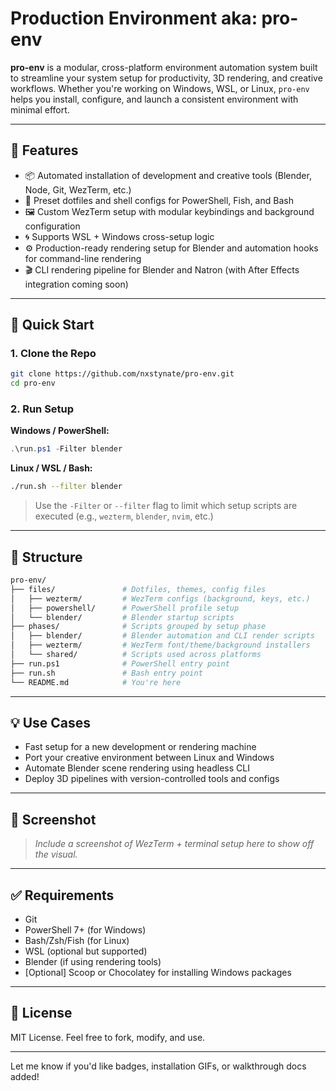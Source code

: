 # Production Environment aka: pro-env

**pro-env** is a modular, cross-platform environment automation system built to streamline your system setup for productivity, 3D rendering, and creative workflows. Whether you're working on Windows, WSL, or Linux, `pro-env` helps you install, configure, and launch a consistent environment with minimal effort.

---

## 🔧 Features

- 📦 Automated installation of development and creative tools (Blender, Node, Git, WezTerm, etc.)
- 🧠 Preset dotfiles and shell configs for PowerShell, Fish, and Bash
- 🖼️ Custom WezTerm setup with modular keybindings and background configuration
- 🌀 Supports WSL + Windows cross-setup logic
- ⚙️ Production-ready rendering setup for Blender and automation hooks for command-line rendering
- 🎬 CLI rendering pipeline for Blender and Natron (with After Effects integration coming soon)

---

## 🚀 Quick Start

### 1. Clone the Repo

```sh
git clone https://github.com/nxstynate/pro-env.git
cd pro-env
```

### 2. Run Setup

**Windows / PowerShell:**

```powershell
.\run.ps1 -Filter blender
```

**Linux / WSL / Bash:**

```bash
./run.sh --filter blender
```

> Use the `-Filter` or `--filter` flag to limit which setup scripts are executed (e.g., `wezterm`, `blender`, `nvim`, etc.)

---

## 📁 Structure

```bash
pro-env/
├── files/               # Dotfiles, themes, config files
│   ├── wezterm/         # WezTerm configs (background, keys, etc.)
│   ├── powershell/      # PowerShell profile setup
│   └── blender/         # Blender startup scripts
├── phases/              # Scripts grouped by setup phase
│   ├── blender/         # Blender automation and CLI render scripts
│   ├── wezterm/         # WezTerm font/theme/background installers
│   └── shared/          # Scripts used across platforms
├── run.ps1              # PowerShell entry point
├── run.sh               # Bash entry point
└── README.md            # You're here
```

---

## 💡 Use Cases

- Fast setup for a new development or rendering machine
- Port your creative environment between Linux and Windows
- Automate Blender scene rendering using headless CLI
- Deploy 3D pipelines with version-controlled tools and configs

---

## 📸 Screenshot

> _Include a screenshot of WezTerm + terminal setup here to show off the visual._

---

## ✅ Requirements

- Git
- PowerShell 7+ (for Windows)
- Bash/Zsh/Fish (for Linux)
- WSL (optional but supported)
- Blender (if using rendering tools)
- \[Optional] Scoop or Chocolatey for installing Windows packages

---

## 📜 License

MIT License. Feel free to fork, modify, and use.

---

Let me know if you'd like badges, installation GIFs, or walkthrough docs added!
